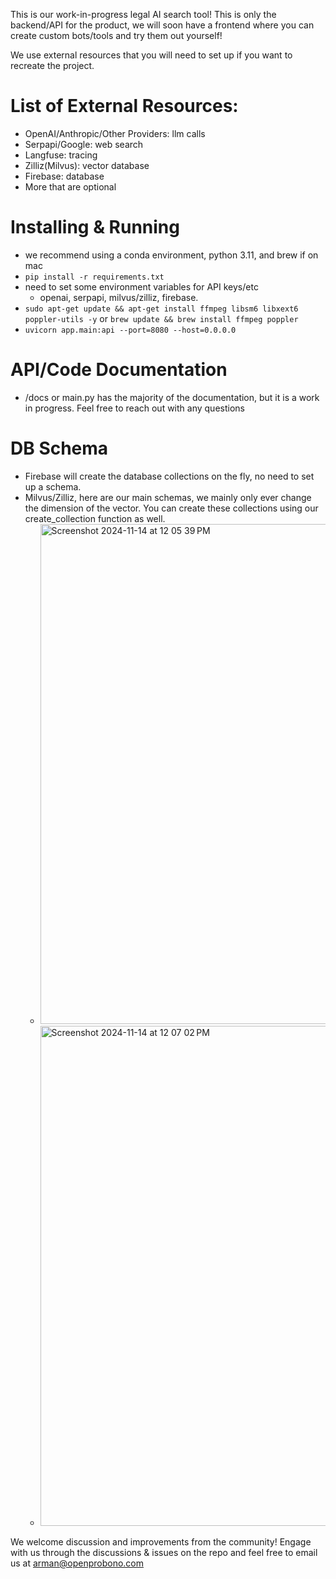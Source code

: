 This is our work-in-progress legal AI search tool! This is only the backend/API for the product, we will soon have a frontend where you can create custom bots/tools and try them out yourself!

We use external resources that you will need to set up if you want to recreate the project.
# List of External Resources:
- OpenAI/Anthropic/Other Providers: llm calls
- Serpapi/Google: web search
- Langfuse: tracing
- Zilliz(Milvus): vector database
- Firebase: database
- More that are optional

# Installing & Running
- we recommend using a conda environment, python 3.11, and brew if on mac
- `pip install -r requirements.txt`
- need to set some environment variables for API keys/etc
    - openai, serpapi, milvus/zilliz, firebase.
- `sudo apt-get update && apt-get install ffmpeg libsm6 libxext6 poppler-utils -y` or `brew update && brew install ffmpeg poppler`
- `uvicorn app.main:api --port=8080 --host=0.0.0.0`

# API/Code Documentation
- /docs or main.py has the majority of the documentation, but it is a work in progress. Feel free to reach out with any questions

# DB Schema
- Firebase will create the database collections on the fly, no need to set up a schema.
- Milvus/Zilliz, here are our main schemas, we mainly only ever change the dimension of the vector. You can create these collections using our create_collection function as well.
  - <img width="800" alt="Screenshot 2024-11-14 at 12 05 39 PM" src="https://github.com/user-attachments/assets/1c60e89a-720f-4474-a6f2-fcb8848604cd">
  - <img width="800" alt="Screenshot 2024-11-14 at 12 07 02 PM" src="https://github.com/user-attachments/assets/db5e6f01-b97a-4f31-98fe-467300e6957f">


We welcome discussion and improvements from the community! Engage with us through the discussions & issues on the repo and feel free to email us at arman@openprobono.com
